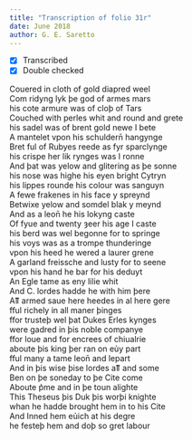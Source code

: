 ```yaml
---
title: "Transcription of folio 31r"
date: June 2018
author: G. E. Saretto
---
```


- [x] Transcribed
- [x] Double checked

Couered in cloth of gold diapred weel  
Com ridyng lyk þe god of armes mars  
his cote armure was of cloþ of Tars  
Couched with perles whit and round and grete  
his sadel was of brent gold newe I bete  
A mantelet vpon his schuldern̄ hangynge  
Bret ful of Rubyes reede as fyr sparclynge  
his crispe her lik rynges was I ronne  
And þat was yelow and glitering as þe sonne  
his nose was highe his eyen bright Cytryn  
his lippes rounde his colour was sanguyn  
A fewe frakenes in his face y spreynd  
Betwixe yelow and somdel blak y meynd  
And as a leon̄ he his lokyng caste  
Of fyue and twenty ȝeer his age I caste  
his berd was wel begonne for to springe  
his voys was as a trompe thunderinge  
vpon his heed he wered a laurer grene  
A garland freissche and lusty for to seene  
vpon his hand he bar for his deduyt  
An Egle tame as eny lilie whit  
And C. lordes hadde he with him þere  
Aỻ armed saue here heedes in al here gere  
fful richely in all maner þinges  
ffor trusteþ wel þat Dukes Erles kynges  
were gadred in þis noble companye  
ffor loue and for encrees of chiualrie  
aboute þis king þer ran on eủy part  
fful many a tame leon̄ and lepart  
And in þis wise þise lordes aỻ and some  
Ben on þe soneday to þe Cite come  
Aboute p͛me and in þe toun alighte  
This Theseus þis Duk þis worþi knighte  
whan he hadde brought hem in to his Cite  
And Inned hem eủich at his degre  
he festeþ hem and doþ so gret labour  
